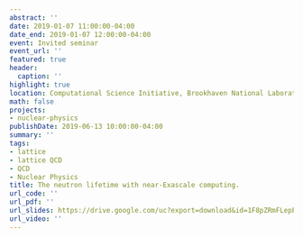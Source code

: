 ```yaml
---
abstract: ''
date: 2019-01-07 11:00:00-04:00
date_end: 2019-01-07 12:00:00-04:00
event: Invited seminar
event_url: ''
featured: true
header:
  caption: ''
highlight: true
location: Computational Science Initiative, Brookhaven National Laboratory
math: false
projects:
- nuclear-physics
publishDate: 2019-06-13 10:00:00-04:00
summary: ''
tags:
- lattice
- lattice QCD
- QCD
- Nuclear Physics
title: The neutron lifetime with near-Exascale computing.
url_code: ''
url_pdf: ''
url_slides: https://drive.google.com/uc?export=download&id=1F8pZRmFLepEJP_z-bq6HOXH5GusohmRq
url_video: ''
---
```


